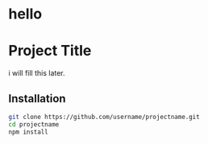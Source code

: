 # hello
# Project Title

i will fill this later.

## Installation

```bash
git clone https://github.com/username/projectname.git
cd projectname
npm install
